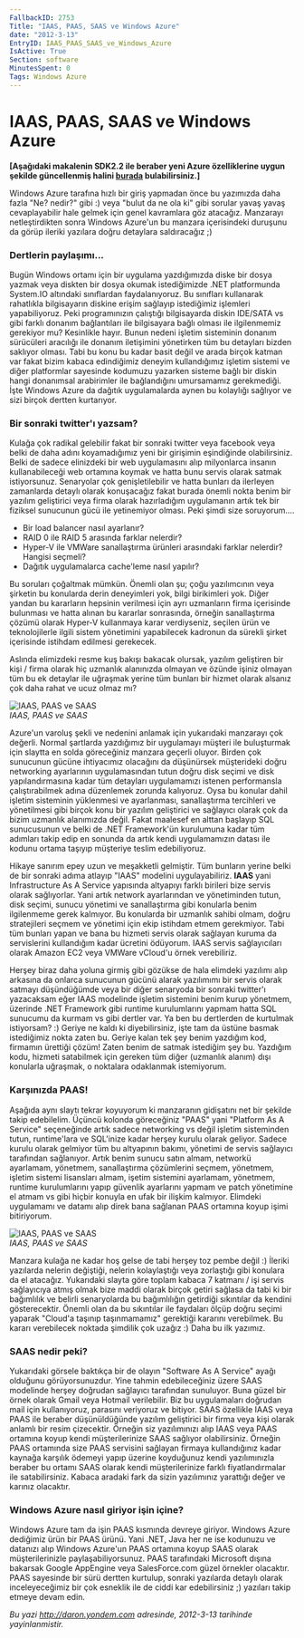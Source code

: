 ```yaml
---
FallbackID: 2753
Title: "IAAS, PAAS, SAAS ve Windows Azure"
date: "2012-3-13"
EntryID: IAAS_PAAS_SAAS_ve_Windows_Azure
IsActive: True
Section: software
MinutesSpent: 0
Tags: Windows Azure
---
```

# IAAS, PAAS, SAAS ve Windows Azure
**[Aşağıdaki makalenin SDK2.2 ile beraber yeni Azure özelliklerine uygun
şekilde güncellenmiş halini
[burada](http://daron.yondem.com/tr/post/IAAS_PAAS_SAAS_ve_Windows_Azure_SDK2_2)
bulabilirsiniz.]**

Windows Azure tarafına hızlı bir giriş yapmadan önce bu yazımızda daha
fazla "Ne? nedir?" gibi :) veya "bulut da ne ola ki" gibi sorular yavaş
yavaş cevaplayabilir hale gelmek için genel kavramlara göz atacağız.
Manzarayı netleştirdikten sonra Windows Azure'un bu manzara içerisindeki
duruşunu da görüp ileriki yazılara doğru detaylara saldıracağız ;)

### Dertlerin paylaşımı...

Bugün Windows ortamı için bir uygulama yazdığımızda diske bir dosya
yazmak veya diskten bir dosya okumak istediğimizde .NET platformunda
System.IO altındaki sınıflardan faydalanıyoruz. Bu sınıfları kullanarak
rahatlıkla bilgisayarın diskine erişim sağlayıp istediğimiz işlemleri
yapabiliyoruz. Peki programınızın çalıştığı bilgisayarda diskin IDE/SATA
vs gibi farklı donanım bağlantıları ile bilgisayara bağlı olması ile
ilgilenmemiz gerekiyor mu? Kesinlikle hayır. Bunun nedeni işletim
sisteminin donanım sürücüleri aracılığı ile donanım iletişimini
yönetirken tüm bu detayları bizden saklıyor olması. Tabi bu konu bu
kadar basit değil ve arada birçok katman var fakat bizim kabaca
edindiğimiz deneyim kullandığımız işletim sistemi ve diğer platformlar
sayesinde kodumuzu yazarken sisteme bağlı bir diskin hangi donanımsal
arabirimler ile bağlandığını umursamamız gerekmediği. İşte Windows Azure
da dağıtık uygulamalarda aynen bu kolaylığı sağlıyor ve sizi birçok
dertten kurtarıyor.

### Bir sonraki twitter'ı yazsam?

Kulağa çok radikal gelebilir fakat bir sonraki twitter veya facebook
veya belki de daha adını koyamadığımız yeni bir girişimin eşindiğinde
olabilirsiniz. Belki de sadece elinizdeki bir web uygulamasını alıp
milyonlarca insanın kullanabileceği web ortamına koymak ve hatta bunu
servis olarak satmak istiyorsunuz. Senaryolar çok genişletilebilir ve
hatta bunları da ilerleyen zamanlarda detaylı olarak konuşacağız fakat
burada önemli nokta benim bir yazılım geliştirici veya firma olarak
hazırladığım uygulamanın artık tek bir fiziksel sunucunun gücü ile
yetinemiyor olması. Peki şimdi size soruyorum....

-   Bir load balancer nasıl ayarlanır?
-   RAID 0 ile RAID 5 arasında farklar nelerdir?
-   Hyper-V ile VMWare sanallaştırma ürünleri arasındaki farklar
    nelerdir? Hangisi seçmeli?
-   Dağıtık uygulamalarca cache'leme nasıl yapılır?

Bu soruları çoğaltmak mümkün. Önemli olan şu; çoğu yazılımcının veya
şirketin bu konularda derin deneyimleri yok, bilgi birikimleri yok.
Diğer yandan bu kararların hepsinin verilmesi için ayrı uzmanların firma
içerisinde bulunması ve hatta alınan bu kararlar sonrasında, örneğin
sanallaştırma çözümü olarak Hyper-V kullanmaya karar verdiyseniz,
seçilen ürün ve teknolojilerle ilgili sistem yönetimini yapabilecek
kadronun da sürekli şirket içerisinde istihdam edilmesi gerekecek.

Aslında elimizdeki resme kuş bakışı bakacak olursak, yazılım geliştiren
bir kişi / firma olarak hiç uzmanlık alanınızda olmayan ve özünde işiniz
olmayan tüm bu ek detaylar ile uğraşmak yerine tüm bunları bir hizmet
olarak alsanız çok daha rahat ve ucuz olmaz mı?

![IAAS, PAAS ve
SAAS](media/IAAS_PAAS_SAAS_ve_Windows_Azure/azure1.jpg)\
*IAAS, PAAS ve SAAS*

Azure'un varoluş şekli ve nedenini anlamak için yukarıdaki manzarayı çok
değerli. Normal şartlarda yazdığımız bir uygulamayı müşteri ile
buluşturmak için slaytta en solda göreceğiniz manzara geçerli oluyor.
Birden çok sunucunun gücüne ihtiyacımız olacağını da düşünürsek
müşterideki doğru networking ayarlarının uygulamasından tutun doğru disk
seçimi ve disk yapılandırmasına kadar tüm detayları uygulamamızı istenen
performansla çalıştırabilmek adına düzenlemek zorunda kalıyoruz. Oysa bu
konular dahil işletim sisteminin yüklenmesi ve ayarlanması,
sanallaştırma tercihleri ve yönetilmesi gibi birçok konu bir yazılım
geliştirici ve sağlayıcı olarak çok da bizim uzmanlık alanımızda değil.
Fakat maalesef en alttan başlayıp SQL sunucusunun ve belki de .NET
Framework'ün kurulumuna kadar tüm adımları takip edip en sonunda da
artık kendi uygulamamızın datası ile kodunu ortama taşıyıp müşteriye
teslim edebiliyoruz.

Hikaye sanırım epey uzun ve meşakketli gelmiştir. Tüm bunların yerine
belki de bir sonraki adıma atlayıp "IAAS" modelini uygulayabiliriz.
**IAAS** yani Infrastructure As A Service yapısında altyapıyı farklı
birileri bize servis olarak sağlıyorlar. Yani artık network ayarlarından
ve yönetiminden tutun, disk seçimi, sunucu yönetimi ve sanallaştırma
gibi konularla benim ilgilenmeme gerek kalmıyor. Bu konularda bir
uzmanlık sahibi olmam, doğru stratejileri seçmem ve yönetimi için ekip
istihdam etmem gerekmiyor. Tabi tüm bunları yapan ve bana bu hizmeti
servis olarak sağlayan kuruma da servislerini kullandığım kadar ücretini
ödüyorum. IAAS servis sağlayıcıları olarak Amazon EC2 veya VMWare
vCloud'u örnek verebiliriz.

Herşey biraz daha yoluna girmiş gibi gözükse de hala elimdeki yazılımı
alıp arkasına da onlarca sunucunun gücünü alarak yazılımımı bir servis
olarak satmayı düşündüğümde veya bir diğer senaryoda bir sonraki
twitter'ı yazacaksam eğer IAAS modelinde işletim sistemini benim kurup
yönetmem, üzerinde .NET Framework gibi runtime kurulumlarını yapmam
hatta SQL sunucumu da kurmam vs gibi dertler var. Ya ben bu dertlerden
de kurtulmak istiyorsam? :) Geriye ne kaldı ki diyebilirsiniz, işte tam
da üstüne basmak istediğimiz nokta zaten bu. Geriye kalan tek şey benim
yazdığım kod, firmamın ürettiği çözüm! Zaten benim de satmak istediğim
şey bu. Yazdığım kodu, hizmeti satabilmek için gereken tüm diğer
(uzmanlık alanım) dışı konularla uğraşmak, o noktalara odaklanmak
istemiyorum.

### Karşınızda PAAS!

Aşağıda aynı slaytı tekrar koyuyorum ki manzaranın gidişatını net bir
şekilde takip edebilelim. Üçüncü kolonda göreceğiniz "PAAS" yani
"Platform As A Service" seçeneğinde artık sadece networking vs değil
işletim sisteminden tutun, runtime'lara ve SQL'inize kadar herşey kurulu
olarak geliyor. Sadece kurulu olarak gelmiyor tüm bu altyapının bakımı,
yönetimi de servis sağlayıcı tarafından sağlanıyor. Artık benim sunucu
satın almam, networkü ayarlamam, yönetmem, sanallaştırma çözümlerini
seçmem, yönetmem, işletim sistemi lisansları almam, işetim sistemini
ayarlamam, yönetmem, runtime kurulumlarını yapıp güvenlik ayarlarını
yapmam ve patch yönetimine el atmam vs gibi hiçbir konuyla en ufak bir
ilişkim kalmıyor. Elimdeki uygulamamı ve datamı alıp direk bana sağlanan
PAAS ortamına koyup işimi bitiriyorum.

![IAAS, PAAS ve
SAAS](media/IAAS_PAAS_SAAS_ve_Windows_Azure/azure1.jpg)\
*IAAS, PAAS ve SAAS*

Manzara kulağa ne kadar hoş gelse de tabi herşey toz pembe değil :)
İleriki yazılarda nelerin değiştiği, nelerin kolaylaştığı veya
zorlaştığı gibi konulara da el atacağız. Yukarıdaki slayta göre toplam
kabaca 7 katmanı / işi servis sağlayıcıya atmış olmak bize maddi olarak
birçok getiri sağlasa da tabi ki bir bağımlılık ve belirli senaryolarda
bu bağımlılığın getirdiği sıkıntılar da kendini gösterecektir. Önemli
olan da bu sıkıntılar ile faydaları ölçüp doğru seçimi yaparak "Cloud'a
taşınıp taşınmamamız" gerektiği kararını verebilmek. Bu kararı
verebilecek noktada şimdilik çok uzağız :) Daha bu ilk yazımız.

### SAAS nedir peki?

Yukarıdaki görsele baktıkça bir de olayın "Software As A Service" ayağı
olduğunu görüyorsunuzdur. Yine tahmin edebileceğiniz üzere SAAS
modelinde herşey doğrudan sağlayıcı tarafından sunuluyor. Buna güzel bir
örnek olarak Gmail veya Hotmail verilebilir. Biz bu uygulamaları
doğrudan mail için kullanıyoruz, parasını veriyoruz ve bitiyor. SAAS
özellikle IAAS veya PAAS ile beraber düşünüldüğünde yazılım geliştirici
bir firma veya kişi olarak anlamlı bir resim çizecektir. Örneğin siz
yazılımınızı alıp IAAS veya PAAS ortamına koyup kendi müşterilerinize
SAAS sağlıyor olabilirsiniz. Örneğin PAAS ortamında size PAAS servisini
sağlayan firmaya kullandığınız kadar kaynağa karşılık ödemeyi yapıp
üzerine koyduğunuz kendi yazılımınızla beraber bu ortamı SAAS olarak
kendi müşterilerinize farklı fiyatlandırmalar ile satabilirsiniz. Kabaca
aradaki fark da sizin yazılımınız yarattığı değer ve karınız olacaktır.

### Windows Azure nasıl giriyor işin içine?

Windows Azure tam da işin PAAS kısmında devreye giriyor. Windows Azure
dediğimiz ürün bir PAAS ürünü. Yani .NET, Java her ne ise kodunuzu ve
datanızı alıp Windows Azure'un PAAS ortamına koyup SAAS olarak
müşterilerinizle paylaşabiliyorsunuz. PAAS tarafındaki Microsoft dışına
bakarsak Google AppEngine veya SalesForce.com güzel örnekler olacaktır.
PAAS sayesinde bir sürü dertten kurtulup, sonraki yazılarda detaylı
olarak inceleyeceğimiz bir çok esneklik ile de ciddi kar edebilirsiniz
;) yazıları takip etmeye devam edin.



*Bu yazi http://daron.yondem.com adresinde, 2012-3-13 tarihinde yayinlanmistir.*
